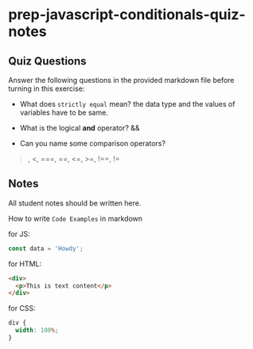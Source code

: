 # prep-javascript-conditionals-quiz-notes

## Quiz Questions

Answer the following questions in the provided markdown file before turning in this exercise:

- What does `strictly equal` mean?
the data type and the values of variables have to be same.

- What is the logical **and** operator?
&&

- Can you name some comparison operators?
>, <, ===, ==, <=, >=, !==, != 

## Notes

All student notes should be written here.

How to write `Code Examples` in markdown

for JS:

```javascript
const data = 'Howdy';
```

for HTML:

```html
<div>
  <p>This is text content</p>
</div>
```

for CSS:

```css
div {
  width: 100%;
}
```
